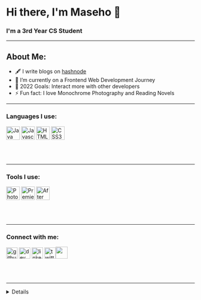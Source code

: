 # Hi there, I'm Maseho 👋 


### I'm a 3rd Year CS Student
---
## About Me:
-  🖋 I write blogs on [hashnode](https://randomseho.hashnode.dev/)
- 🌱 I’m currently on a Frontend Web Development Journey
- 🥅 2022 Goals: Interact more with other developers
- ⚡ Fun fact: I love Monochrome Photography and Reading Novels

---

### Languages I use:

<p align="left">
<a href="https://www.oracle.com/java/" target="_blank" rel="noreferrer"><img src="https://raw.githubusercontent.com/danielcranney/readme-generator/main/public/icons/skills/java-colored.svg" width="36" height="36" alt="Java" /></a>
<a href="https://developer.mozilla.org/en-US/docs/Web/JavaScript" target="_blank" rel="noreferrer"><img src="https://raw.githubusercontent.com/danielcranney/readme-generator/main/public/icons/skills/javascript-colored.svg" width="36" height="36" alt="Javascript" /></a>
<a href="https://developer.mozilla.org/en-US/docs/Glossary/HTML5" target="_blank" rel="noreferrer"><img src="https://raw.githubusercontent.com/danielcranney/readme-generator/main/public/icons/skills/html5-colored.svg" width="36" height="36" alt="HTML5" /></a>
<a href="https://www.w3.org/TR/CSS/#css" target="_blank" rel="noreferrer"><img src="https://raw.githubusercontent.com/danielcranney/readme-generator/main/public/icons/skills/css3-colored.svg" width="36" height="36" alt="CSS3" /></a> </p>

<br />
<br />


---

### Tools I use:

<p align="left"><a href="https://www.adobe.com/uk/products/photoshop.html" target="_blank" rel="noreferrer"><img src="https://raw.githubusercontent.com/danielcranney/readme-generator/main/public/icons/skills/photoshop-colored.svg" width="36" height="36" alt="Photoshop" "Photoshop" /></a>
<a href="https://www.adobe.com/uk/products/premiere.html" target="_blank" rel="noreferrer"><img src="https://raw.githubusercontent.com/danielcranney/readme-generator/main/public/icons/skills/premierepro-colored.svg" width="36" height="36" alt="Premiere Pro" "Premiere Pro" /></a>
<a href="https://www.adobe.com/uk/products/aftereffects.html" target="_blank" rel="noreferrer"><img src="https://raw.githubusercontent.com/danielcranney/readme-generator/main/public/icons/skills/aftereffects-colored.svg" width="36" height="36" alt="After Effects" "After Effects" /></a>
</p>

<br />
<br />

---

### Connect with me:
[<img src='https://cdn.jsdelivr.net/npm/simple-icons@3.0.1/icons/github.svg' alt='github' height='30'>](https://github.com/https://github.com/Maseho "Github") 
[<img src='https://cdn.jsdelivr.net/npm/simple-icons@3.0.1/icons/hashnode.svg' alt='dev' height='30'>](https://randomseho.hashnode.dev/ "Hashnode") 
[<img src='https://cdn.jsdelivr.net/npm/simple-icons@3.0.1/icons/linkedin.svg' alt='linkedin' height='30'>](https://www.linkedin.com/in/https://www.linkedin.com/in/maseho-c-2082701b8// "LinkedIn") 
[<img src='https://cdn.jsdelivr.net/npm/simple-icons@3.0.1/icons/twitter.svg' alt='twitter' height='30'>](https://twitter.com/https://twitter.com/masxho "Twitter")<img src="https://raw.githubusercontent.com/danielcranney/readme-generator/main/public/icons/socials/hashnode.svg" width="32" height="32" /></a> <a href="https://www.polywork.com/seho" target="_blank" rel="noreferrer">

<br />
<br />
 
 ---
 
 <details>
  <summary>:zap: GitHub Stats</summary>

 [![Anurag's GitHub stats](https://github-readme-stats.vercel.app/api?username=Maseho&theme=cobalt)](https://github.com/anuraghazra/github-readme-stats)
</details

  
